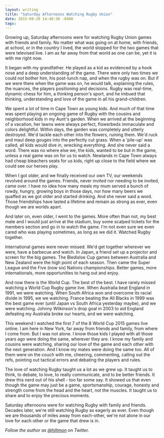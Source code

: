 ```yaml
---
layout: writing
title: "Saturday Afternoons Watching Rugby Union"
date: 2015-09-20 14:48:38 -0400
tags: 
---
```


Growing up, Saturday afternoons were for watching Rugby Union games with friends and family. No matter what was going on at home, with friends, at school, or in the country I lived, the world stopped for the two games that were televised live. I am as far away from that world as one can be, yet it is with me right now.

It began with my grandfather. He played as a kid as evidenced by a hook nose and a deep understanding of the game. There were only two times we could not bother him, his post-lunch nap, and when the rugby was on. But if we were there when the game was on, he would talk, explaining the rules, the nuances, the players positioning and decisions. Rugby was real-time, dynamic chess for him, a thinking person's sport, and he imbued that thinking, understanding and love of the game in all his grand-children.

We spent a lot of time in Cape Town as young kids. And much of that time was spent playing an ongoing game of Rugby with the cousins and neighborhood kids in my Aunt's garden. When we arrived at the beginning of a vacation, her lawns were always perfect, flowerbeds immaculate and colors delightful. Within days, the garden was completely and utterly destroyed. We'd tackle each other into the flowers, ruining them. We'd ruck and maul deep gouges into the perfectly cut grass. When a 'pile-up' was called, all kids would dive in, wrecking everything. And she never said a word. There was no where else we, the kids, wanted to be but in the game, unless a real game was on for us to watch. Newlands in Cape Town always had cheap bleachers seats for us kids, right up close to the field where we could see our heroes play.

When I got older, and we finally received our own TV, our weekends revolved around the games. Friends, never invited nor needing to be invited, came over. I have no idea how many meals my mum served a bunch of rowdy, hungry, growing boys in those days, nor how many beers we quaffed as we got older and started drinking. And she never said a word. Those friendships have lasted a lifetime and remain as strong as ever, even though we are worlds apart.

And later on, even older, I went to the games. More often than not, my best mate and I would just arrive at the stadium, buy some scalped tickets for the members section and go in to watch the game. I'm not even sure we even cared who was playing sometimes, as long as we did it. Watched Rugby together.

International games were never missed. We'd get together wherever we were, have a barbecue and watch. In Japan, a friend set up a projector and screen for the big games. The Bledisloe Cup games between Australia and New Zealand were the high point of each season. Then came the Super League and the Five (now six) Nations championships. Better games, more internationals, more opportunities to hang out and enjoy.

And now there is the World Cup. The best of the best. I have rarely missed watching a World Cup Rugby game live. When Australia beat England in 1991, we were watching. When South Africa won and overcome its racial divide in 1995, we we watching. France beating the All Blacks in 1999 was the best game ever (until Japan vs South Africa yesterday maybe), and we were watching. Johnny Wilkinson's drop goal in 2003 to aid England defeating my Australia broke our hearts, and we were watching.

This weekend I watched the first 7 of the 8 World Cup 2015 games live online. I am here in New York, far away from friends and family, from where I come from. But I was not alone. I know those kids I played with all those years ago were doing the same, wherever they are. I know my family and cousins were watching, sharing our love of the game and each other with the next generation. And I know my mates were doing the same too. All of them were on the couch with me, cheering, commenting, calling out the refs, pointing out tactical errors and debating the players and rules.

The love of watching Rugby taught us a lot as we grew up. It taught us to think, to debate, to love, to really communicate, and to be better friends. It drew this nerd out of his shell - too far some say. It showed us that even though the game may just be a game, sportsmanship, courage, honesty and strength come from the head and the heart, not the muscles. It taught us to share and to enjoy the precious moments.

Saturday afternoons were for watching Rugby with family and friends. Decades later, we're still watching Rugby as eagerly as ever. Even though we are thousands of miles away from each-other, we're not alone in our love for each other or the game that drew is in.

*Follow the author as [@hiltmon](https://twitter.com/hiltmon) on Twitter.*
